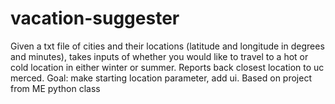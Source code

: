 # vacation-suggester
Given a txt file of cities and their locations (latitude and longitude in degrees and minutes), takes inputs of whether you would like to travel to a hot or cold location in either winter or summer. Reports back closest location to uc merced. Goal: make starting location parameter, add ui. Based on project from ME python class
